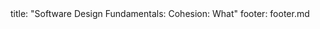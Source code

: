 <frontmatter>
title: "Software Design Fundamentals: Cohesion: What"
footer: footer.md
</frontmatter>

<include src="unit-inPage-asFlat.md" boilerplate />